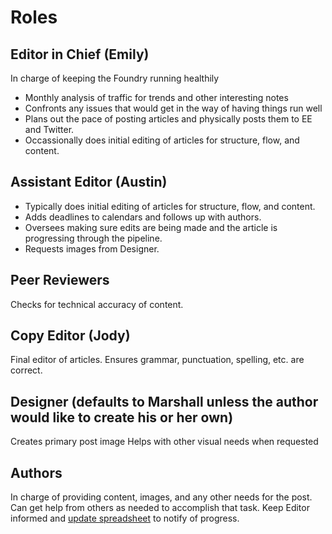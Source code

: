 # Roles

## Editor in Chief (Emily)
In charge of keeping the Foundry running healthily
- Monthly analysis of traffic for trends and other interesting notes
- Confronts any issues that would get in the way of having things run well
- Plans out the pace of posting articles and physically posts them to EE and Twitter.
- Occassionally does initial editing of articles for structure, flow, and content.

## Assistant Editor (Austin)
- Typically does initial editing of articles for structure, flow, and content.
- Adds deadlines to calendars and follows up with authors.
- Oversees making sure edits are being made and the article is progressing through the pipeline.
- Requests images from Designer.

## Peer Reviewers
Checks for technical accuracy of content.

## Copy Editor (Jody)
Final editor of articles. Ensures grammar, punctuation, spelling, etc. are correct.

## Designer (defaults to Marshall unless the author would like to create his or her own)
Creates primary post image
Helps with other visual needs when requested

## Authors
In charge of providing content, images, and any other needs for the post. 
Can get help from others as needed to accomplish that task.
Keep Editor informed and [update spreadsheet](https://docs.google.com/spreadsheets/d/1DQj8cepF4RCyXBPMuy8CjSIt3M4Cf7tzDl3X3GXwKhs/edit?pli=1#gid=0) to notify of progress.
